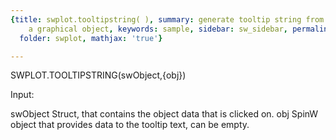 ```yaml
---
{title: swplot.tooltipstring( ), summary: generate tooltip string from the data of
    a graphical object, keywords: sample, sidebar: sw_sidebar, permalink: swplot_tooltipstring.html,
  folder: swplot, mathjax: 'true'}

---
```

 
SWPLOT.TOOLTIPSTRING(swObject,{obj})
 
Input:
 
swObject  Struct, that contains the object data that is clicked on.
obj       SpinW object that provides data to the tooltip text, can be
          empty.
 

